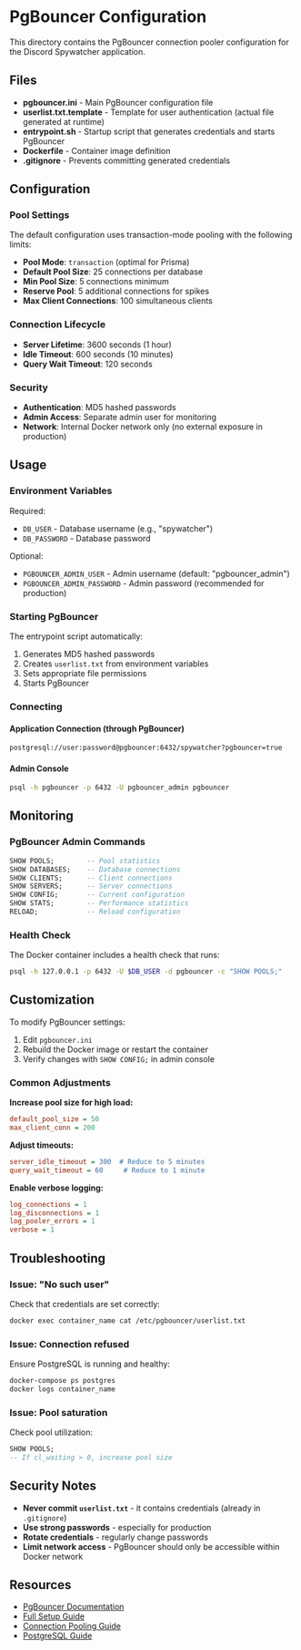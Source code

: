# PgBouncer Configuration

This directory contains the PgBouncer connection pooler configuration for the Discord Spywatcher application.

## Files

- **pgbouncer.ini** - Main PgBouncer configuration file
- **userlist.txt.template** - Template for user authentication (actual file generated at runtime)
- **entrypoint.sh** - Startup script that generates credentials and starts PgBouncer
- **Dockerfile** - Container image definition
- **.gitignore** - Prevents committing generated credentials

## Configuration

### Pool Settings

The default configuration uses transaction-mode pooling with the following limits:

- **Pool Mode**: `transaction` (optimal for Prisma)
- **Default Pool Size**: 25 connections per database
- **Min Pool Size**: 5 connections minimum
- **Reserve Pool**: 5 additional connections for spikes
- **Max Client Connections**: 100 simultaneous clients

### Connection Lifecycle

- **Server Lifetime**: 3600 seconds (1 hour)
- **Idle Timeout**: 600 seconds (10 minutes)
- **Query Wait Timeout**: 120 seconds

### Security

- **Authentication**: MD5 hashed passwords
- **Admin Access**: Separate admin user for monitoring
- **Network**: Internal Docker network only (no external exposure in production)

## Usage

### Environment Variables

Required:
- `DB_USER` - Database username (e.g., "spywatcher")
- `DB_PASSWORD` - Database password

Optional:
- `PGBOUNCER_ADMIN_USER` - Admin username (default: "pgbouncer_admin")
- `PGBOUNCER_ADMIN_PASSWORD` - Admin password (recommended for production)

### Starting PgBouncer

The entrypoint script automatically:
1. Generates MD5 hashed passwords
2. Creates `userlist.txt` from environment variables
3. Sets appropriate file permissions
4. Starts PgBouncer

### Connecting

#### Application Connection (through PgBouncer)
```bash
postgresql://user:password@pgbouncer:6432/spywatcher?pgbouncer=true
```

#### Admin Console
```bash
psql -h pgbouncer -p 6432 -U pgbouncer_admin pgbouncer
```

## Monitoring

### PgBouncer Admin Commands

```sql
SHOW POOLS;        -- Pool statistics
SHOW DATABASES;    -- Database connections
SHOW CLIENTS;      -- Client connections
SHOW SERVERS;      -- Server connections
SHOW CONFIG;       -- Current configuration
SHOW STATS;        -- Performance statistics
RELOAD;            -- Reload configuration
```

### Health Check

The Docker container includes a health check that runs:
```bash
psql -h 127.0.0.1 -p 6432 -U $DB_USER -d pgbouncer -c "SHOW POOLS;"
```

## Customization

To modify PgBouncer settings:

1. Edit `pgbouncer.ini`
2. Rebuild the Docker image or restart the container
3. Verify changes with `SHOW CONFIG;` in admin console

### Common Adjustments

**Increase pool size for high load:**
```ini
default_pool_size = 50
max_client_conn = 200
```

**Adjust timeouts:**
```ini
server_idle_timeout = 300  # Reduce to 5 minutes
query_wait_timeout = 60     # Reduce to 1 minute
```

**Enable verbose logging:**
```ini
log_connections = 1
log_disconnections = 1
log_pooler_errors = 1
verbose = 1
```

## Troubleshooting

### Issue: "No such user"
Check that credentials are set correctly:
```bash
docker exec container_name cat /etc/pgbouncer/userlist.txt
```

### Issue: Connection refused
Ensure PostgreSQL is running and healthy:
```bash
docker-compose ps postgres
docker logs container_name
```

### Issue: Pool saturation
Check pool utilization:
```sql
SHOW POOLS;
-- If cl_waiting > 0, increase pool size
```

## Security Notes

- **Never commit `userlist.txt`** - it contains credentials (already in `.gitignore`)
- **Use strong passwords** - especially for production
- **Rotate credentials** - regularly change passwords
- **Limit network access** - PgBouncer should only be accessible within Docker network

## Resources

- [PgBouncer Documentation](https://www.pgbouncer.org/)
- [Full Setup Guide](../docs/PGBOUNCER_SETUP.md)
- [Connection Pooling Guide](../CONNECTION_POOLING.md)
- [PostgreSQL Guide](../POSTGRESQL.md)
